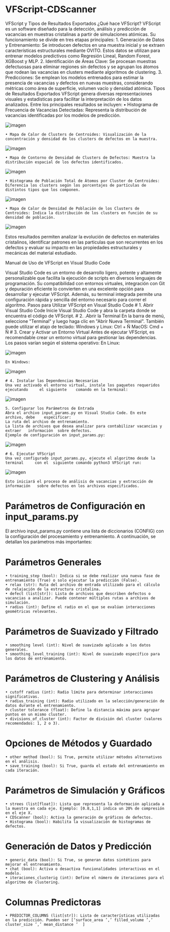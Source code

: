 # VFScript-CDScanner

VFScript y Tipos de Resultados Exportados
¿Qué hace VFScript?
VFScript es un software diseñado para la detección, análisis y predicción de vacancias en muestras cristalinas a partir de simulaciones atómicas. Su funcionamiento se divide en tres etapas principales:
    1. Generación de Datos y Entrenamiento: Se introducen defectos en una muestra inicial y se extraen características estructurales mediante OVITO. Estos datos se utilizan para entrenar modelos predictivos como Regresión Lineal, Random Forest, XGBoost y MLP.
    2. Identificación de Áreas Clave: Se procesan muestras defectuosas para eliminar regiones sin defectos y se agrupan los átomos que rodean las vacancias en clusters mediante algoritmos de clustering.
    3. Predicciones: Se emplean los modelos entrenados para estimar la presencia de vacancias y defectos en nuevas muestras, considerando métricas como área de superficie, volumen vacío y densidad atómica.
Tipos de Resultados Exportados
VFScript genera diversas representaciones visuales y estadísticas para facilitar la interpretación de los datos analizados. Entre los principales resultados se incluyen:
    • Histograma de Frecuencia de Vacancias Detectadas: Representa la distribución de vacancias identificadas por los modelos de predicción.




![imagen](https://github.com/user-attachments/assets/088749a5-de96-44eb-9245-a32a0dfd2cea)



      
    • Mapa de Calor de Clusters de Centroides: Visualización de la concentración y densidad de los clusters de defectos en la muestra.

![imagen](https://github.com/user-attachments/assets/57eae3ac-ad85-46ca-b870-d6bd01e040e8)









    • Mapa de Contorno de Densidad de Clusters de Defectos: Muestra la distribución espacial de los defectos identificados.


![imagen](https://github.com/user-attachments/assets/7a71c396-d5c7-4c04-b0f5-82bffcfc059d)

    • Histograma de Población Total de Átomos por Cluster de Centroides: Diferencia los clusters según los porcentajes de partículas de distintos tipos que los componen.


![imagen](https://github.com/user-attachments/assets/08cfc354-d39a-491d-898f-18de1ce6ebd5)





    • Mapa de Calor de Densidad de Población de los Clusters de Centroides: Indica la distribución de los clusters en función de su densidad de población.

![imagen](https://github.com/user-attachments/assets/b34b1c5e-1252-4804-8199-958bfd3aa0c2)





Estos resultados permiten analizar la evolución de defectos en materiales cristalinos, identificar patrones en las particulas que son recurrentes en los defectos  y evaluar su impacto en las propiedades estructurales y mecánicas del material estudiado.



Manual de Uso de VFScript en Visual Studio Code

Visual Studio Code es un entorno de desarrollo ligero, potente y altamente personalizable que facilita la ejecución de scripts en diversos lenguajes de programación. Su compatibilidad con entornos virtuales, integración con Git y depuración eficiente lo convierten en una excelente opción para desarrollar y ejecutar VFScript. Además, su terminal integrada permite una configuración rápida y sencilla del entorno necesario para correr el algoritmo.
Pasos para Utilizar VFScript en Visual Studio Code
	# 1. Abrir Visual Studio Code
		Inicie Visual Studio Code y abra la carpeta donde se encuentra el código 		de VFScript.
	# 2. .Abrir la Terminal
	En la barra de menú, seleccione "Terminal" y luego haga clic en "Abrir Nueva 	Terminal". También puede utilizar el atajo de teclado:
	Windows y Linux: Ctrl + Ñ
	MacOS: Cmd + Ñ
	# 3. Crear y Activar un Entorno Virtual
	Antes de ejecutar VFScript, es recomendable crear un entorno virtual para 	gestionar las  dependencias. Los pasos varían según el sistema operativo:
	En Linux:

![imagen](https://github.com/user-attachments/assets/e8e365e1-66cc-427d-8e59-fb529da3944e)



	En Windows:
	
![imagen](https://github.com/user-attachments/assets/ea015f68-a033-4427-bff5-d22f0f110fed)


	
	# 4. Instalar las Dependencias Necesarias
	Una vez activado el entorno virtual, instale los paquetes requeridos ejecutando 	el siguiente 	comando en la terminal:

![imagen](https://github.com/user-attachments/assets/e530049a-a214-4328-a285-de564a1f1c95)

	5. Configurar los Parámetros de Entrada
	Abra el archivo input_params.py en Visual Studio Code. En este archivo, debe 	especificar:
	La ruta del archivo de entrenamiento.
	La lista de archivos que desea analizar para contabilizar vacancias y extraer 	información  sobre defectos.
	Ejemplo de configuración en input_params.py:
 ![imagen](https://github.com/user-attachments/assets/c1fec7df-05d7-4d15-96ba-526bd07eebea)




	# 6. Ejecutar VFScript
	Una vez configurado input_params.py, ejecute el algoritmo desde la terminal 	con el  siguiente comando python3 VFScript run:
	
![imagen](https://github.com/user-attachments/assets/0d6e440c-2c13-4e75-ad2a-aa40c2a5bf12)



	Esto iniciará el proceso de análisis de vacancias y extracción de información 	sobre defectos en los archivos especificados.








# Parámetros de Configuración en input_params.py
El archivo input_params.py contiene una lista de diccionarios (CONFIG) con la configuración del procesamiento y entrenamiento. A continuación, se detallan los parámetros más importantes:
# Parámetros Generales
    • training_step (bool): Indica si se debe realizar una nueva fase de entrenamiento (True) o solo ejecutar la predicción (False).
    • relax (str): Ruta del archivo de entrada utilizado para el cálculo de relajación de la estructura cristalina.
    • defect (list[str]): Lista de archivos que describen defectos o vacancias a analizar. Puede contener múltiples rutas a archivos de simulación.
    • radius (int): Define el radio en el que se evalúan interacciones geométricas relevantes.
# Parámetros de Suavizado y Filtrado
    • smoothing level (int): Nivel de suavizado aplicado a los datos generales.
    • smoothing_level_training (int): Nivel de suavizado específico para los datos de entrenamiento.
# Parámetros de Clustering y Análisis
    • cutoff radius (int): Radio límite para determinar interacciones significativas.
    • radius_training (int): Radio utilizado en la selección/generación de datos durante el entrenamiento.
    • cluster tolerance (float): Define la distancia máxima para agrupar puntos en un mismo cluster.
    • divisions_of_cluster (int): Factor de división del cluster (valores recomendados: 1, 2 o 3).
# Opciones de Métodos y Guardado
    • other method (bool): Si True, permite utilizar métodos alternativos en el análisis.
    • save_training (bool): Si True, guarda el estado del entrenamiento en cada iteración.
# Parámetros de Simulación y Gráficos
    • strees (list[float]): Lista que representa la deformación aplicada a la muestra en cada eje. Ejemplo: [0.8,1,1] indica un 20% de compresión en el eje X.
    • CDScanner (bool): Activa la generación de gráficos de defectos.
    • Histograma (bool): Habilita la visualización de histogramas de defectos.
# Generación de Datos y Predicción
    • generic_data (bool): Si True, se generan datos sintéticos para mejorar el entrenamiento.
    • chat (bool): Activa o desactiva funcionalidades interactivas en el modelo.
    • iteraciones_clusterig (int): Define el número de iteraciones para el algoritmo de clustering.
# Columnas Predictoras
    • PREDICTOR_COLUMNS (list[str]): Lista de características utilizadas en la predicción. Pueden ser [‘surface_area ’,’ filled_volume ’,’ cluster_size ’,’ mean_distance ’  ]



